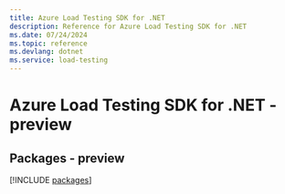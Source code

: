 ```yaml
---
title: Azure Load Testing SDK for .NET
description: Reference for Azure Load Testing SDK for .NET
ms.date: 07/24/2024
ms.topic: reference
ms.devlang: dotnet
ms.service: load-testing
---
```

# Azure Load Testing SDK for .NET - preview
## Packages - preview
[!INCLUDE [packages](load-testing-index.md)]